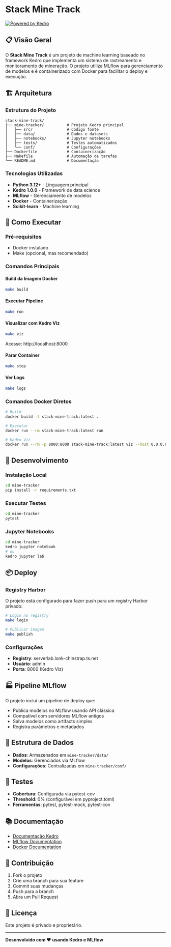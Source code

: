 # Stack Mine Track

[![Powered by Kedro](https://img.shields.io/badge/powered_by-kedro-ffc900?logo=kedro)](https://kedro.org)

## 📋 Visão Geral

O **Stack Mine Track** é um projeto de machine learning baseado no framework Kedro que implementa um sistema de rastreamento e monitoramento de mineração. O projeto utiliza MLflow para gerenciamento de modelos e é containerizado com Docker para facilitar o deploy e execução.

## 🏗️ Arquitetura

### Estrutura do Projeto
```
stack-mine-track/
├── mine-tracker/          # Projeto Kedro principal
│   ├── src/               # Código fonte
│   ├── data/              # Dados e datasets
│   ├── notebooks/         # Jupyter notebooks
│   ├── tests/             # Testes automatizados
│   └── conf/              # Configurações
├── Dockerfile             # Containerização
├── Makefile               # Automação de tarefas
└── README.md              # Documentação
```

### Tecnologias Utilizadas
- **Python 3.12+** - Linguagem principal
- **Kedro 1.0.0** - Framework de data science
- **MLflow** - Gerenciamento de modelos
- **Docker** - Containerização
- **Scikit-learn** - Machine learning

## 🚀 Como Executar

### Pré-requisitos
- Docker instalado
- Make (opcional, mas recomendado)

### Comandos Principais

#### Build da Imagem Docker
```bash
make build
```

#### Executar Pipeline
```bash
make run
```

#### Visualizar com Kedro Viz
```bash
make viz
```
Acesse: http://localhost:8000

#### Parar Container
```bash
make stop
```

#### Ver Logs
```bash
make logs
```

### Comandos Docker Diretos
```bash
# Build
docker build -t stack-mine-track:latest .

# Executar
docker run --rm stack-mine-track:latest run

# Kedro Viz
docker run --rm -p 8000:8000 stack-mine-track:latest viz --host 0.0.0.0 --port 8000
```

## 🔧 Desenvolvimento

### Instalação Local
```bash
cd mine-tracker
pip install -r requirements.txt
```

### Executar Testes
```bash
cd mine-tracker
pytest
```

### Jupyter Notebooks
```bash
cd mine-tracker
kedro jupyter notebook
# ou
kedro jupyter lab
```

## 📦 Deploy

### Registry Harbor
O projeto está configurado para fazer push para um registry Harbor privado:

```bash
# Login no registry
make login

# Publicar imagem
make publish
```

### Configurações
- **Registry**: serverlab.lonk-chinstrap.ts.net
- **Usuário**: admin
- **Porta**: 8000 (Kedro Viz)

## 🏭 Pipeline MLflow

O projeto inclui um pipeline de deploy que:
- Publica modelos no MLflow usando API clássica
- Compatível com servidores MLflow antigos
- Salva modelos como artifacts simples
- Registra parâmetros e metadados

## 📁 Estrutura de Dados

- **Dados**: Armazenados em `mine-tracker/data/`
- **Modelos**: Gerenciados via MLflow
- **Configurações**: Centralizadas em `mine-tracker/conf/`

## 🧪 Testes

- **Cobertura**: Configurada via pytest-cov
- **Threshold**: 0% (configurável em pyproject.toml)
- **Ferramentas**: pytest, pytest-mock, pytest-cov

## 📚 Documentação

- [Documentação Kedro](https://docs.kedro.org)
- [MLflow Documentation](https://mlflow.org/docs/latest/index.html)
- [Docker Documentation](https://docs.docker.com/)

## 🤝 Contribuição

1. Fork o projeto
2. Crie uma branch para sua feature
3. Commit suas mudanças
4. Push para a branch
5. Abra um Pull Request

## 📄 Licença

Este projeto é privado e proprietário.

---

**Desenvolvido com ❤️ usando Kedro e MLflow**